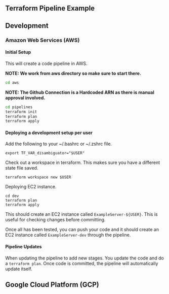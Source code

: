 ## Terraform Pipeline Example

## Development
### Amazon Web Services (AWS)
#### Initial Setup
This will create a code pipeline in AWS.

**NOTE: We work from aws directory so make sure to start there.**
```bash
cd aws
```

**NOTE: The Github Connection is a Hardcoded ARN as there is manual approval involved.**

```bash
cd pipelines
terraform init
terraform plan
terraform apply
```

#### Deploying a development setup per user
Add the following to your ~/.bashrc or ~/.zshrc file.
```
export TF_VAR_disambiguator="$USER"
```
Check out a workspace in terraform. This makes sure you have a different state file saved.
```
terraform workspace new $USER
```
Deploying EC2 instance.
```
cd dev
terraform plan
terraform apply
```
This should create an EC2 instance called `ExampleServer-${USER}`. This is useful for checking changes before committing.

Once all has been tested, you can push your code and it should create an EC2 instance
called `ExampleServer-dev` through the pipeline.

#### Pipeline Updates
When updating the pipeline to add new stages. You update the code and do a `terraform plan`.
Once code is committed, the pipeline will automatically update itself.

## Google Cloud Platform (GCP)